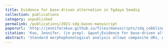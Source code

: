 ```yaml
---
title: Evidence for base-driven alternation in Tgdaya Seediq
collection: publications
category: unpublished
permalink: /publications/2021-sdq-bases-manuscript
paperurl: 'http://jenniferxkuo.github.io/files/manuscripts/sdq_cobbling_1006.pdf'
citation: 'Kuo, Jennifer. (in prep). &quot;Evidence for base-driven alternation in Tgdaya Seediq.&quot;'
abstract: 'Standard morphophonological analysis allows composite URs, which &quot;cobble&quot; together information from multiple slots of a paradigm (Kenstowicz and Kisseberth, 1977). In contrast, under the single surface base hypothesis (Albright 2002 et seq.), the input to morphophonology must be a single slot in a paradigm. In this paper, I compare the two approaches by examining verb paradigms in Tgdaya Seediq. In a corpus study of the Seediq lexicon, I find that isolation stems are much more informative than suffixed forms. This asymmetry is argued to support the surface-base approach. Results are further supported in a production experiment, where speakers productively extended alternations from the isolation stem to novel suffixed forms. Interestingly, speakers also over-generalized certain patterns instead of matching lexical statistics. I propose that pattern over-extension is the result of a complexity bias, which cannot be accounted for in existing surface-base models of morphophonological learning. As an alternative, I propose a constraint-based analysis of Seediq alternations, with a complexity learning bias.'
---
```


